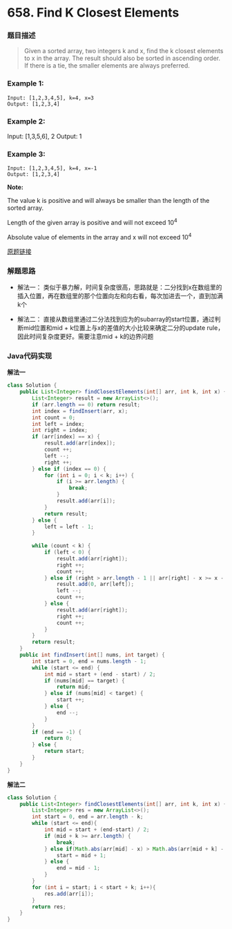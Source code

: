 # 658. Find K Closest Elements
### 题目描述

> Given a sorted array, two integers k and x, find the k closest elements to x in the array. The result should also be sorted in ascending order. If there is a tie, the smaller elements are always preferred.

### Example 1:
    Input: [1,2,3,4,5], k=4, x=3
    Output: [1,2,3,4]

### Example 2:
Input: [1,3,5,6], 2
Output: 1

### Example 3:
    Input: [1,2,3,4,5], k=4, x=-1
    Output: [1,2,3,4]


**Note:**

The value k is positive and will always be smaller than the length of the sorted array.

Length of the given array is positive and will not exceed 10<sup>4</sup>

Absolute value of elements in the array and x will not exceed 10<sup>4</sup>


[原题链接](https://leetcode.com/problems/find-k-closest-elements/)

### 解题思路
- 解法一： 
类似于暴力解，时间复杂度很高，思路就是：二分找到x在数组里的插入位置，再在数组里的那个位置向左和向右看，每次加进去一个，直到加满k个

- 解法二：
直接从数组里通过二分法找到应为的subarray的start位置，通过判断mid位置和mid + k位置上与x的差值的大小比较来确定二分的update rule，因此时间复杂度更好。需要注意mid + k的边界问题

### Java代码实现
**解法一**
``` java
class Solution {
    public List<Integer> findClosestElements(int[] arr, int k, int x) {
        List<Integer> result = new ArrayList<>();
        if (arr.length == 0) return result;
        int index = findInsert(arr, x);
        int count = 0;
        int left = index;
        int right = index;
        if (arr[index] == x) {
            result.add(arr[index]);
            count ++;
            left --;
            right ++;
        } else if (index == 0) {
            for (int i = 0; i < k; i++) {
                if (i >= arr.length) {
                    break;
                }
                result.add(arr[i]);
            }
            return result;
        } else {
            left = left - 1;
        }
        
        while (count < k) {
            if (left < 0) {
                result.add(arr[right]);
                right ++;
                count ++;
            } else if (right > arr.length - 1 || arr[right] - x >= x - arr[left]) {
                result.add(0, arr[left]);
                left --;
                count ++;
            } else {
                result.add(arr[right]);
                right ++;
                count ++;
            }
        }
        return result;
    }
    public int findInsert(int[] nums, int target) {
        int start = 0, end = nums.length - 1;
        while (start <= end) {
            int mid = start + (end - start) / 2;
            if (nums[mid] == target) {
                return mid;
            } else if (nums[mid] < target) {
                start ++;
            } else {
                end --;
            }
        }
        if (end == -1) {
            return 0;
        } else {
            return start;
        }
    }
}
```

**解法二**
```java
class Solution {
    public List<Integer> findClosestElements(int[] arr, int k, int x) {
        List<Integer> res = new ArrayList<>();
        int start = 0, end = arr.length - k;
        while (start <= end){
            int mid = start + (end-start) / 2;
            if (mid + k >= arr.length) {
                break;
            } else if(Math.abs(arr[mid] - x) > Math.abs(arr[mid + k] - x)){ 
                start = mid + 1;
            } else {
                end = mid - 1;
            }
        }
        for (int i = start; i < start + k; i++){
            res.add(arr[i]);
        }
        return res;
    }
}
```
